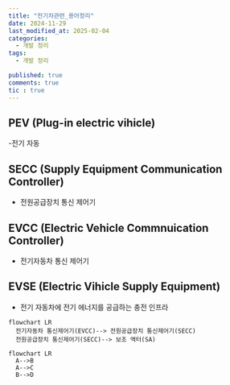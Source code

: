 ```yaml
---
title: "전기차관련_용어정리"
date: 2024-11-29
last_modified_at: 2025-02-04
categories:
  - 개발 정리
tags:
  - 개발 정리

published: true
comments: true
tic : true
---
```


## PEV (Plug-in electric vihicle)
-전기 자동

## SECC (Supply Equipment Communication Controller)
- 전원공급장치 통신 제어기

## EVCC (Electric Vehicle Commnuication Controller)
- 전기자동차 통신 제어기

## EVSE (Electric Vihicle Supply Equipment)
- 전기 자동차에 전기 에너지를 공급하는 충전 인프라



```mermaid
flowchart LR
  전기자동차 통신제어기(EVCC)--> 전원공급장치 통신제어기(SECC)
  전원공급장치 통신제어기(SECC)--> 보조 액터(SA)
```

```mermaid
flowchart LR
  A-->B
  A-->C
  B-->D
```